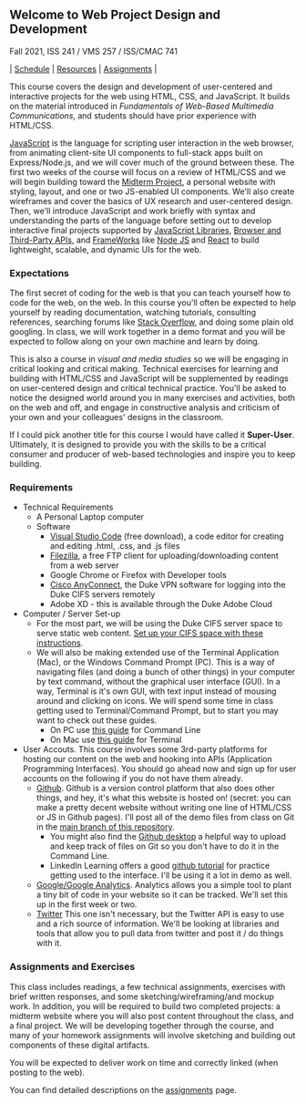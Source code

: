 ## Welcome to Web Project Design and Development

Fall 2021, ISS 241 / VMS 257 / ISS/CMAC 741

| [Schedule](./schedule.md) | [Resources](./resources.md) | [Assignments](./assignments.md) |

This course covers the design and development of user-centered and interactive projects for the web using HTML, CSS, and JavaScript. It builds on the material introduced in _Fundamentals of Web-Based Multimedia Communications_, and students should have prior experience with HTML/CSS.

[JavaScript](https://developer.mozilla.org/en-US/docs/Web/JavaScript/About_JavaScript) is the language for scripting user interaction in the web browser, from animating client-site UI components to full-stack apps built on Express/Node.js, and we will cover much of the ground between these. The first two weeks of the course will focus on a review of HTML/CSS and we will begin building toward the [Midterm Project](/), a personal website with styling, layout, and one or two JS-enabled UI components. We'll also create wireframes and cover the basics of UX research and user-centered design. Then, we'll introduce JavaScript and work briefly with syntax and understanding the parts of the language before setting out to develop interactive final projects supported by [JavaScript Libraries](), [Browser and Third-Party APIs](https://developer.mozilla.org/en-US/docs/Learn/JavaScript/Client-side_web_APIs/Introduction), and [FrameWorks](https://developer.mozilla.org/en-US/docs/Learn/Tools_and_testing/Client-side_JavaScript_frameworks) like [Node JS](https://nodejs.org/en/) and [React](https://reactjs.org/) to build lightweight, scalable, and dynamic UIs for the web.

### Expectations

The first secret of coding for the web is that you can teach yourself how to code for the web, on the web. In this course you'll often be expected to help yourself by reading documentation, watching tutorials, consulting references, searching forums like [Stack Overflow](https://stackoverflow.com/), and doing some plain old googling. In class, we will work together in a demo format and you will be expected to follow along on your own machine and learn by doing.

This is also a course in _visual and media studies_ so we will be engaging in critical looking and critical making. Technical exercises for learning and building with HTML/CSS and JavaScript will be supplemented by readings on user-centered design and critical technical practice. You'll be asked to notice the designed world around you in many exercises and activities, both on the web and off, and engage in constructive analysis and criticism of your own and your colleagues' designs in the classroom.

If I could pick another title for this course I would have called it **Super-User**. Ultimately, it is designed to provide you with the skills to be a critical consumer and producer of web-based technologies and inspire you to keep building.

### Requirements

- Technical Requirements
  - A Personal Laptop computer
  - Software
    - [Visual Studio Code](https://code.visualstudio.com/) (free download), a code editor for creating and editing .html, .css, and .js files
    - [Filezilla](https://filezilla-project.org/), a free FTP client for uploading/downloading content from a web server
    - Google Chrome or Firefox with Developer tools
    - [Cisco AnyConnect](https://oit.duke.edu/what-we-do/services/vpn), the Duke VPN software for logging into the Duke CIFS servers remotely
    - Adobe XD - this is available through the Duke Adobe Cloud
- Computer / Server Set-up
  - For the most part, we will be using the Duke CIFS server space to serve static web content. [Set up your CIFS space with these instructions](./FTPLogin.md).
  - We will also be making extended use of the Terminal Application (Mac), or the Windows Command Prompt (PC). This is a way of navigating files (and doing a bunch of other things) in your computer by text command, without the graphical user interface (GUI). In a way, Terminal is it's own GUI, with text input instead of mousing around and clicking on icons. We will spend some time in class getting used to Terminal/Command Prompt, but to start you may want to check out these guides.
    - On PC use [this guide](https://www.makeuseof.com/tag/a-beginners-guide-to-the-windows-command-line/) for Command Line
    - On Mac use [this guide](https://www.makeuseof.com/tag/beginners-guide-mac-terminal/) for Terminal
- User Accouts. This course involves some 3rd-party platforms for hosting our content on the web and hooking into APIs (Application Programming Interfaces). You should go ahead now and sign up for user accounts on the following if you do not have them already.
  - [Github](https://github.com/). Github is a version control platform that also does other things, and hey, it's what this website is hosted on! (secret: you can make a pretty decent website without writing one line of HTML/CSS or JS in Github pages). I'll post all of the demo files from class on Git in the [main branch of this repository](https://github.com/maximusrex/web-project-design).
    - You might also find the [Github desktop](https://desktop.github.com/) a helpful way to upload and keep track of files on Git so you don't have to do it in the Command Line.
    - LinkedIn Learning offers a good [github tutorial]() for practice getting used to the interface. I'll be using it a lot in demo as well.
  - [Google/Google Analytics](https://analytics.google.com/). Analytics allows you a simple tool to plant a tiny bit of code in your website so it can be tracked. We'll set this up in the first week or two.
  - [Twitter](https://twitter.com) This one isn't necessary, but the Twitter API is easy to use and a rich source of information. We'll be looking at libraries and tools that allow you to pull data from twitter and post it / do things with it.

### Assignments and Exercises

This class includes readings, a few technical assignments, exercises with brief written responses, and some sketching/wireframing/and mockup work. In addition, you will be required to build two completed projects: a midterm website where you will also post content throughout the class, and a final project. We will be developing together through the course, and many of your homework assignments will involve sketching and building out components of these digital artifacts.

You will be expected to deliver work on time and correctly linked (when posting to the web).

You can find detailed descriptions on the [assignments](./assignments.md) page.
